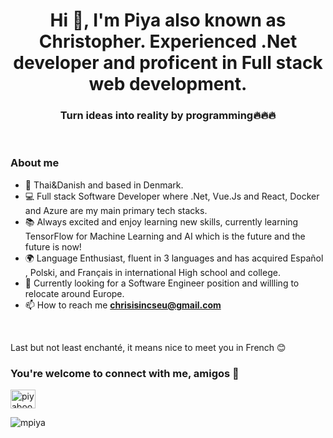 
<h1 align="center">Hi 👋, I'm Piya also known as Christopher. Experienced .Net developer and proficent in Full stack web development. </h1>
<h3 align="center">Turn ideas into reality by programming🔥🔥🔥</h3>

<br/>


### About me 
- 🙏 Thai&Danish  and based in Denmark.
- :computer: Full stack Software Developer where .Net, Vue.Js and React, Docker and Azure are my main primary tech stacks.
- 📚 Always excited and enjoy learning new skills, currently learning TensorFlow for Machine Learning and AI which is the future and the future is now!
- :earth_africa: Language Enthusiast, fluent in 3 languages and has acquired Español , Polski, and Français in international High school and college.
- 💬 Currently looking for a Software Engineer position and willling to relocate around Europe.
- 📫 How to reach me **chrisisincseu@gmail.com**
<br/>


Last but not least enchanté, it means nice to meet you in French 😊
<h3 align="left">You're welcome to connect with me, amigos 🙏</h3>
<p align="left">
<a href="https://www.linkedin.com/in/piyaboot-prasertsuwan-christopher-61a5a4172/" target="blank"><img align="center" src="https://raw.githubusercontent.com/rahuldkjain/github-profile-readme-generator/master/src/images/icons/Social/linked-in-alt.svg" alt="piyaboot-prasertsuwan-61a5a4172" height="30" width="40" /></a>
</p>

<p align="left"> <img src="https://komarev.com/ghpvc/?username=mpiya&label=Profile%20views&color=0e75b6&style=flat" alt="mpiya" /> </p>
